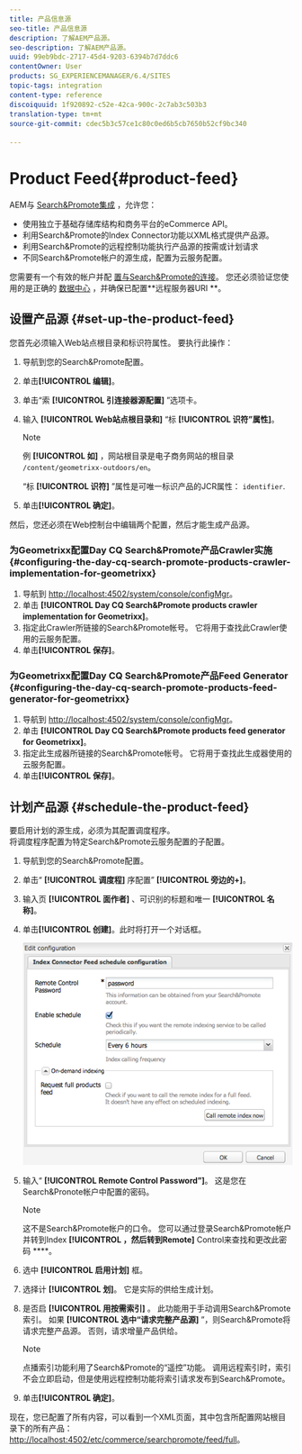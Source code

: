 ```yaml
---
title: 产品信息源
seo-title: 产品信息源
description: 了解AEM产品源。
seo-description: 了解AEM产品源。
uuid: 99eb9bdc-2717-45d4-9203-6394b7d7ddc6
contentOwner: User
products: SG_EXPERIENCEMANAGER/6.4/SITES
topic-tags: integration
content-type: reference
discoiquuid: 1f920892-c52e-42ca-900c-2c7ab3c503b3
translation-type: tm+mt
source-git-commit: cdec5b3c57ce1c80c0ed6b5cb7650b52cf9bc340

---
```



# Product Feed{#product-feed}

AEM与 [Search&amp;Promote集成](https://www.adobe.com/solutions/testing-targeting/searchandpromote.html) ，允许您：

* 使用独立于基础存储库结构和商务平台的eCommerce API。
* 利用Search&amp;Promote的Index Connector功能以XML格式提供产品源。
* 利用Search&amp;Promote的远程控制功能执行产品源的按需或计划请求
* 不同Search&amp;Promote帐户的源生成，配置为云服务配置。

您需要有一个有效的帐户并配 [置与Search&amp;Promote的连接](/help/sites-administering/search-and-promote.md#configuring-the-connection-to-search-promote)。 您还必须验证您使用的是正确的 [数据中心](/help/sites-administering/search-and-promote.md#configuring-the-data-center) ，并确保已配置**远程服务器URI **。

## 设置产品源 {#set-up-the-product-feed}

您首先必须输入Web站点根目录和标识符属性。 要执行此操作：

1. 导航到您的Search&amp;Promote配置。
1. 单击&#x200B;**[!UICONTROL 编辑]**。
1. 单击“索 **[!UICONTROL 引连接器源配置]** ”选项卡。
1. 输入 **[!UICONTROL Web站点根目录和]** “标 **[!UICONTROL 识符”属性]**。

   >[!NOTE]
   >
   >例 **[!UICONTROL 如]** ，网站根目录是电子商务网站的根目录 `/content/geometrixx-outdoors/en`。
   >
   >“标 **[!UICONTROL 识符]** ”属性是可唯一标识产品的JCR属性： `identifier`.

1. 单击&#x200B;**[!UICONTROL 确定]**。

然后，您还必须在Web控制台中编辑两个配置，然后才能生成产品源。

### 为Geometrixx配置Day CQ Search&amp;Promote产品Crawler实施 {#configuring-the-day-cq-search-promote-products-crawler-implementation-for-geometrixx}

1. 导航到 [http://localhost:4502/system/console/configMgr](http://localhost:4502/system/console/configMgr)。
1. 单击 **[!UICONTROL Day CQ Search&amp;Promote products crawler implementation for Geometrixx]**。
1. 指定此Crawler所链接的Search&amp;Promote帐号。 它将用于查找此Crawler使用的云服务配置。
1. 单击&#x200B;**[!UICONTROL 保存]**。

### 为Geometrixx配置Day CQ Search&amp;Promote产品Feed Generator {#configuring-the-day-cq-search-promote-products-feed-generator-for-geometrixx}

1. 导航到 [http://localhost:4502/system/console/configMgr](http://localhost:4502/system/console/configMgr)。
1. 单击 **[!UICONTROL Day CQ Search&amp;Promote products feed generator for Geometrixx]**。
1. 指定此生成器所链接的Search&amp;Promote帐号。 它将用于查找此生成器使用的云服务配置。
1. 单击&#x200B;**[!UICONTROL 保存]**。

## 计划产品源 {#schedule-the-product-feed}

要启用计划的源生成，必须为其配置调度程序。\
将调度程序配置为特定Search&amp;Promote云服务配置的子配置。

1. 导航到您的Search&amp;Promote配置。
1. 单击“ **[!UICONTROL 调度程]** 序配置” **[!UICONTROL 旁边的+]**。
1. 输入页 **[!UICONTROL 面作者]** 、可识别的标题和唯一 **[!UICONTROL 名称]**。
1. 单击&#x200B;**[!UICONTROL 创建]**。此时将打开一个对话框。

   ![chlimage_1-108](assets/chlimage_1-108.png)

1. 输入“ **[!UICONTROL Remote Control Password”]**。 这是您在Search&amp;Pronote帐户中配置的密码。

   >[!NOTE]
   >
   >这不是Search&amp;Promote帐户的口令。 您可以通过登录Search&amp;Promote帐户并转到Index **[!UICONTROL ，然后转到Remote]** Control来查找和更改此密码 ****。

1. 选中 **[!UICONTROL 启用计划]** 框。
1. 选择计 **[!UICONTROL 划]**。 它是实际的供给生成计划。
1. 是否启 **[!UICONTROL 用按需索引]** 。 此功能用于手动调用Search&amp;Promote索引。 如果 **[!UICONTROL 选中“请求完整产品源]** ”，则Search&amp;Promote将请求完整产品源。 否则，请求增量产品供给。

   >[!NOTE]
   >
   >点播索引功能利用了Search&amp;Promote的“遥控”功能。 调用远程索引时，索引不会立即启动，但是使用远程控制功能将索引请求发布到Search&amp;Promote。

1. 单击&#x200B;**[!UICONTROL 确定]**。

现在，您已配置了所有内容，可以看到一个XML页面，其中包含所配置网站根目录下的所有产品： [http://localhost:4502/etc/commerce/searchpromote/feed/full](http://localhost:4502/etc/commerce/searchpromote/feed/full)。
